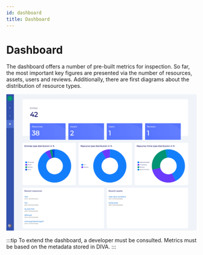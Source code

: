 ```yaml
---
id: dashboard
title: Dashboard
---
```


# Dashboard

The dashboard offers a number of pre-built metrics for inspection.
So far, the most important key figures are presented via the number of resources, assets, users and reviews.
Additionally, there are first diagrams about the distribution of resource types.

![DIVA Dashboard](/img/screenshots/dashboard.png)

:::tip
To extend the dashboard, a developer must be consulted.
Metrics must be based on the metadata stored in DIVA.
:::
